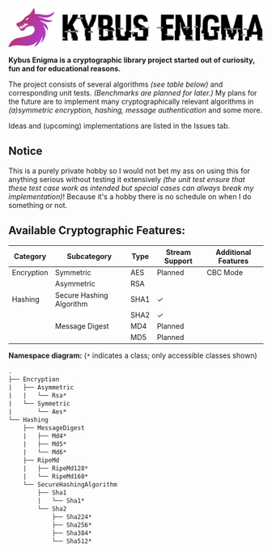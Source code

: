 ![Kybus Enigma](docs/logo.svg)

**Kybus Enigma is a cryptographic library project started out of curiosity, fun and for educational reasons.**

The project consists of several algorithms *(see table below)* and corresponding unit tests. *(Benchmarks are planned for later.)*
My plans for the future are to implement many cryptographically relevant algorithms in *(a)symmetric encryption, hashing, message authentication* and some more.

Ideas and (upcoming) implementations are listed in the Issues tab.

## Notice
This is a purely private hobby so I would not bet my ass on using this for anything serious without testing it extensively *(the unit test ensure that these test case work as intended but special cases can always break my implementation)*!
Because it's a hobby there is no schedule on when I do something or not.

## Available Cryptographic Features:

| Category   | Subcategory              | Type | Stream Support | Additional Features |
|------------|--------------------------|------|----------------|---------------------|
| Encryption | Symmetric                | AES  |   Planned      | CBC Mode            |
|            | Asymmetric               | RSA  |                |                     |
| Hashing    | Secure Hashing Algorithm | SHA1 |        ✓       |                     |
|            |                          | SHA2 |        ✓       |                     |
|            | Message Digest           | MD4  |   Planned      |                     |
|            |                          | MD5  |   Planned      |                     |

**Namespace diagram:** (`*` indicates a class; only accessible classes shown)
```
.
├── Encryption
|   ├── Asymmetric
|   |   └── Rsa*
|   └── Symmetric
|       └── Aes*
└── Hashing
    ├── MessageDigest
    |   ├── Md4*
    |   ├── Md5*
    |   └── Md6*
    ├── RipeMd
    |   ├── RipeMd128*
    |   └── RipeMd160*
    └── SecureHashingAlgorithm
        ├── Sha1
        |   └── Sha1*
        └── Sha2
            ├── Sha224*
            ├── Sha256*
            ├── Sha384*
            └── Sha512*
```
